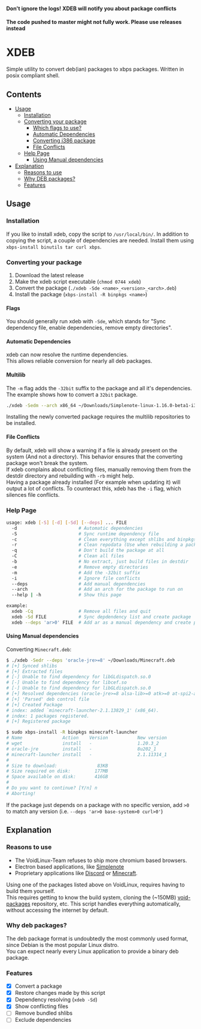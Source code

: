 #### Don't ignore the logs! XDEB will notify you about package conflicts
#### The code pushed to master might not fully work. Please use releases instead

# XDEB
Simple utility to convert deb(ian) packages to xbps packages. Written in posix compliant shell.

## Contents
 - [Usage](#Usage)
   - [Installation](#Installation)
   - [Converting your package](#Converting-your-package)
     - [Which flags to use?](#Flags)
     - [Automatic Dependencies](#Automatic-Dependencies)
     - [Converting i386 package](#Multilib)
     - [File Conflicts](#File-Conflicts)
   - [Help Page](#Help-Page)
     - [Using Manual dependencies](#Using-Manual-dependencies)
 - [Explanation](#Explanation)
   - [Reasons to use](#Reasons-to-use)
   - [Why DEB packages?](#Why-DEB-packages%3F)
   - [Features](#Features)

## Usage

### Installation
If you like to install xdeb, copy the script to `/usr/local/bin/`.
In addition to copying the script, a couple of dependencies are needed.
Install them using `xbps-install binutils tar curl xbps`.

### Converting your package
1. Download the latest release
2. Make the xdeb script executable (`chmod 0744 xdeb`)
3. Convert the package (`./xdeb -Sde <name>_<version>_<arch>.deb`)
4. Install the package (`xbps-install -R binpkgs <name>`)

#### Flags
You should generally run xdeb with `-Sde`, which stands for "Sync dependency file, enable dependencies, remove empty directories".

#### Automatic Dependencies
xdeb can now resolve the runtime dependencies.<br>
This allows reliable conversion for nearly all deb packages.

#### Multilib
The `-m` flag adds the `-32bit` suffix to the package and all it's dependencies.
The example shows how to convert a `32bit` package.
```sh
./xdeb -Sedm --arch x86_64 ~/Downloads/Simplenote-linux-1.16.0-beta1-i386.deb
```
Installing the newly converted package requires the multilib repositories to be installed.

#### File Conflicts
By default, xdeb will show a warning if a file is already present on the system (And not a directory).
This behavior ensures that the converting package won't break the system.<br>
If xdeb complains about conflicting files,
manually removing them from the destdir directory and rebuilding with `-rb` might help.<br>
Having a package already installed (For example when updating it) will output a lot of conflicts.
To counteract this, xdeb has the `-i` flag, which silences file conflicts.

### Help Page
```sh
usage: xdeb [-S] [-d] [-Sd] [--deps] ... FILE
  -d                       # Automatic dependencies
  -S                       # Sync runtime dependency file
  -c                       # Clean everything except shlibs and binpkgs
  -r                       # Clean repodata (Use when rebuilding a package)
  -q                       # Don't build the package at all
  -C                       # Clean all files
  -b                       # No extract, just build files in destdir
  -e                       # Remove empty directories
  -m                       # Add the -32bit suffix
  -i                       # Ignore file conflicts
  --deps                   # Add manual dependencies
  --arch                   # Add an arch for the package to run on
  --help | -h              # Show this page

example:
  xdeb -Cq                 # Remove all files and quit
  xdeb -Sd FILE            # Sync depdendency list and create package
  xdeb --deps 'ar>0' FILE  # Add ar as a manual dependency and create package
```

#### Using Manual dependencies
Converting `Minecraft.deb`:
```sh
$ ./xdeb -Sedr --deps 'oracle-jre>=8' ~/Downloads/Minecraft.deb
# [+] Synced shlibs
# [+] Extracted files
# [-] Unable to find dependency for libGLdispatch.so.0
# [-] Unable to find dependency for libcef.so
# [-] Unable to find dependency for libGLdispatch.so.0
# [+] Resolved dependencies (oracle-jre>=8 alsa-lib>=0 atk>=0 at-spi2-atk>=0 at-spi2-core>=0 avahi-libs>=0 bzip2>=0 cairo>=0 dbus-glib>=0 dbus-libs>=0 expat>=0 fontconfig>=0 freetype>=0 fribidi>=0 GConf>=0 gdk-pixbuf>=0 glib>=0 glibc>=0 gmp>=0 gnutls>=0 graphite>=0 gtk+>=0 gtk+3>=0 libblkid>=0 libcups>=0 libdatrie>=0 libEGL>=0 libepoxy>=0 libffi>=0 libgcc>=0 libGL>=0 libglvnd>=0 libharfbuzz>=0 libidn2>=0 libmount>=0 libpcre>=0 libpng>=0 libstdc++>=0 libtasn1>=0 libthai>=0 libunistring>=0 libuuid>=0 libX11>=0 libXau>=0 libxcb>=0 libXcomposite>=0 libXcursor>=0 libXdamage>=0 libXdmcp>=0 libXext>=0 libXfixes>=0 libXi>=0 libXinerama>=0 libxkbcommon>=0 libXrandr>=0 libXrender>=0 libXScrnSaver>=0 libXtst>=0 nettle>=0 nspr>=0 nss>=0 p11-kit>=0 pango>=0 pixman>=0 wayland>=0 zlib>=0 )
# [+] 'Parsed' deb control file
# [+] Created Package
# index: added `minecraft-launcher-2.1.13829_1' (x86_64).
# index: 1 packages registered.
# [+] Registered package

$ sudo xbps-install -R binpkgs minecraft-launcher
# Name               Action    Version           New version            Download size
# wget               install   -                 1.20.3_2               - 
# oracle-jre         install   -                 8u202_1                82KB 
# minecraft-launcher install   -                 2.1.11314_1            - 
# 
# Size to download:               83KB
# Size required on disk:         177MB
# Space available on disk:       416GB
# 
# Do you want to continue? [Y/n] n
# Aborting!
```
If the package just depends on a package with no specific version, add `>0` to match any version (i.e. `--deps 'ar>0 base-system>0 curl>0'`)

## Explanation
### Reasons to use
- The VoidLinux-Team refuses to ship more chromium based browsers.
- Electron based applications, like [Simplenote](https://simplenote.com/)
- Proprietary applications like [Discord](https://discord.gg) or [Minecraft](https://minecraft.net).

Using one of the packages listed above on VoidLinux, requires having to build them yourself.<br>
This requires getting to know the build system, cloning the (~150MB) [void-packages](https://github.com/void-linux/void-packages) repository, etc.
This script handles everything automatically, without accessing the internet by default.

### Why deb packages?
The deb package format is undoubtedly the most commonly used format, since Debian is the most popular Linux distro.<br>
You can expect nearly every Linux application to provide a binary deb package.

### Features
* [x] Convert a package
* [x] Restore changes made by this script
* [x] Dependency resolving (`xdeb -Sd`)
* [x] Show conflicting files
* [ ] Remove bundled shlibs
* [ ] Exclude dependencies
